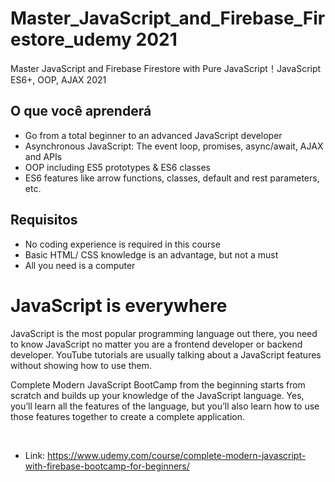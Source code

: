# Master_JavaScript_and_Firebase_Firestore_udemy 2021
Master JavaScript and Firebase Firestore with Pure JavaScript！JavaScript ES6+, OOP, AJAX 2021
<br>
## O que você aprenderá
 - Go from a total beginner to an advanced JavaScript developer
 - Asynchronous JavaScript: The event loop, promises, async/await, AJAX and APIs
 - OOP including ES5 prototypes & ES6 classes
 - ES6 features like arrow functions, classes, default and rest parameters, etc.

## Requisitos
- No coding experience is required in this course
- Basic HTML/ CSS knowledge is an advantage, but not a must
- All you need is a computer

# JavaScript is everywhere

JavaScript is the most popular programming language out there, you need to know JavaScript no matter you are a frontend developer or backend developer.  YouTube tutorials are usually talking about a JavaScript features without showing how to use them.

Complete Modern JavaScript BootCamp from the beginning starts from scratch and builds up your knowledge of the JavaScript language. Yes, you’ll learn all the features of the language, but you’ll also learn how to use those features together to create a complete application.

<br>

- Link: https://www.udemy.com/course/complete-modern-javascript-with-firebase-bootcamp-for-beginners/
